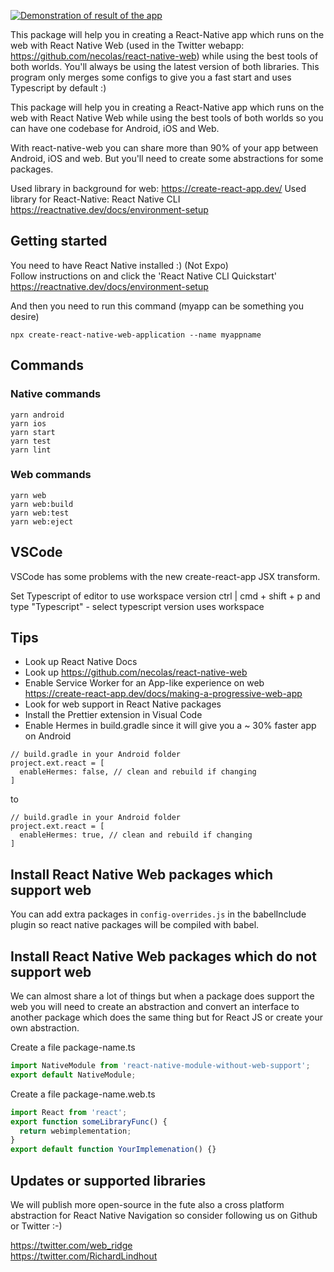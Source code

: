 [![Demonstration of result of the app](http://img.youtube.com/vi/Pslo1WRpZz0/0.jpg)](https://www.youtube.com/watch?v=Pslo1WRpZz0 'Demonstration video')

This package will help you in creating a React-Native app which runs on the web with React Native Web (used in the Twitter webapp: https://github.com/necolas/react-native-web) while using the best tools of both worlds. You'll always be using the latest version of both libraries. This program only merges some configs to give you a fast start and uses Typescript by default :)

This package will help you in creating a React-Native app which runs on the web with React Native Web while using the best tools of both worlds so you can have one codebase for Android, iOS and Web.

With react-native-web you can share more than 90% of your app between Android, iOS and web. But you'll need to create some abstractions for some packages.

Used library in background for web: https://create-react-app.dev/ 
Used library for React-Native: React Native CLI https://reactnative.dev/docs/environment-setup

## Getting started

You need to have React Native installed :) (Not Expo)  
Follow instructions on and click the 'React Native CLI Quickstart'  
https://reactnative.dev/docs/environment-setup

And then you need to run this command (myapp can be something you desire)

```
npx create-react-native-web-application --name myappname
```

## Commands

### Native commands

```
yarn android
yarn ios
yarn start
yarn test
yarn lint
```

### Web commands

```
yarn web
yarn web:build
yarn web:test
yarn web:eject
```

## VSCode
VSCode has some problems with the new create-react-app JSX transform.

Set Typescript of editor to use workspace version ctrl | cmd + shift + p and type "Typescript" - select typescript version uses workspace


## Tips

- Look up React Native Docs
- Look up https://github.com/necolas/react-native-web
- Enable Service Worker for an App-like experience on web https://create-react-app.dev/docs/making-a-progressive-web-app
- Look for web support in React Native packages
- Install the Prettier extension in Visual Code
- Enable Hermes in build.gradle since it will give you a ~ 30% faster app on Android

```
// build.gradle in your Android folder
project.ext.react = [
  enableHermes: false, // clean and rebuild if changing
]
```

to

```
// build.gradle in your Android folder
project.ext.react = [
  enableHermes: true, // clean and rebuild if changing
]
```

## Install React Native Web packages which support web

You can add extra packages in `config-overrides.js` in the babelInclude plugin so react native packages will be compiled with babel.

## Install React Native Web packages which do not support web

We can almost share a lot of things but when a package does support the web you will need to create an abstraction and convert an interface to another package which does the same thing but for React JS or create your own abstraction.

Create a file package-name.ts

```typescript
import NativeModule from 'react-native-module-without-web-support';
export default NativeModule;
```

Create a file package-name.web.ts

```typescript
import React from 'react';
export function someLibraryFunc() {
  return webimplementation;
}
export default function YourImplemenation() {}
```

## Updates or supported libraries

We will publish more open-source in the fute also a cross platform abstraction for React Native Navigation so consider following us on Github or Twitter :-)

https://twitter.com/web_ridge  
https://twitter.com/RichardLindhout
